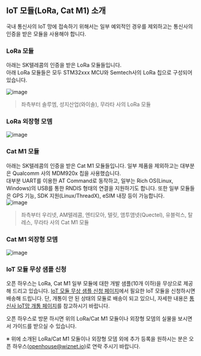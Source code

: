## IoT 모듈(LoRa, Cat M1) 소개
국내 통신사의 IoT 망에 접속하기 위해서는 일부 예외적인 경우를 제외하고는 통신사의 인증을 받은 모듈을 사용해야 합니다.

### LoRa 모듈
아래는 SK텔레콤의 인증을 받은 LoRa 모듈들입니다.  
아래 LoRa 모듈들은 모두 STM32xxx MCU와 Semtech사의 LoRa 칩으로 구성되어 있습니다.

![image](https://user-images.githubusercontent.com/2126804/126936132-a32e6b6c-22cc-400a-b451-699bdad01393.png)
> 좌측부터 솔루엠, 성지산업(와이솔), 무라타 사의 LoRa 모듈  

### LoRa 외장형 모뎀  
![image](https://user-images.githubusercontent.com/2126804/126936313-a2836799-d27f-4920-8574-c7895331f001.png)

### Cat M1 모듈
아래는 SK텔레콤의 인증을 받은 Cat M1 모듈들입니다. 일부 제품을 제외하고는 대부분은 Qualcomm 사의 MDM920x 칩을 사용했습니다.  
대부분 UART를 이용한 AT Command로 동작하고, 일부는 Rich OS(Linux, Windows)의 USB를 통한 RNDIS 형태의 연결을 지원하기도 합니다. 또한 일부 모듈들은 GPS 기능, SDK 지원(Linux/ThreadX), eSIM 내장 등이 가능합니다.    
![image](https://user-images.githubusercontent.com/2126804/126936988-3cd0a960-7a49-46c5-9e83-e420d7ef8ceb.png)
> 좌측부터 우리넷, AM텔레콤, 엔티모아, 텔릿, 앰투앰넷(Quectel), 유블럭스, 탈레스, 무라타 사의 Cat M1 모듈

### Cat M1 외장형 모뎀
![image](https://user-images.githubusercontent.com/2126804/126936942-516d3179-f478-4ffc-af3f-0fb115c346a4.png)

### IoT 모듈 무상 샘플 신청
오픈 하우스는 LoRa, Cat M1 일부 모듈에 대한 개발 샘플(10개 이하)을 무상으로 제공해 드리고 있습니다.
[IoT 모듈 무상 샘플 신청 페이지](https://forms.office.com/r/gK4Aa57fyA)에서 필요한 IoT 모듈을 신청하시면 배송해 드립니다.
단, 개통이 안 된 상태의 모듈로 배송이 되고 있으니, 자세한 내용은 [통신사 IoT망 개통 페이지](AttachNetwork.md)를 참고하시기 바랍니다.

오픈 하우스로 방문 하시면 위의 LoRa/Cat M1 모듈이나 외장형 모뎀의 실물을 보시면서 가이드를 받으실 수 있습니다.  

※ 위에 소개된 LoRa/Cat M1 모듈이나 외장형 모뎀 외에 추가 등록을 원하시는 분은 오픈 하우스(openhouse@wiznet.io)로 연락 주시기 바랍니다.
